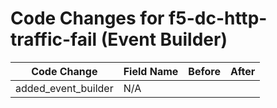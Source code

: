 # Code Changes for f5-dc-http-traffic-fail (Event Builder)

| Code Change | Field Name | Before | After |
|-------------|------------|--------|-------|
| added_event_builder | N/A |  |  |